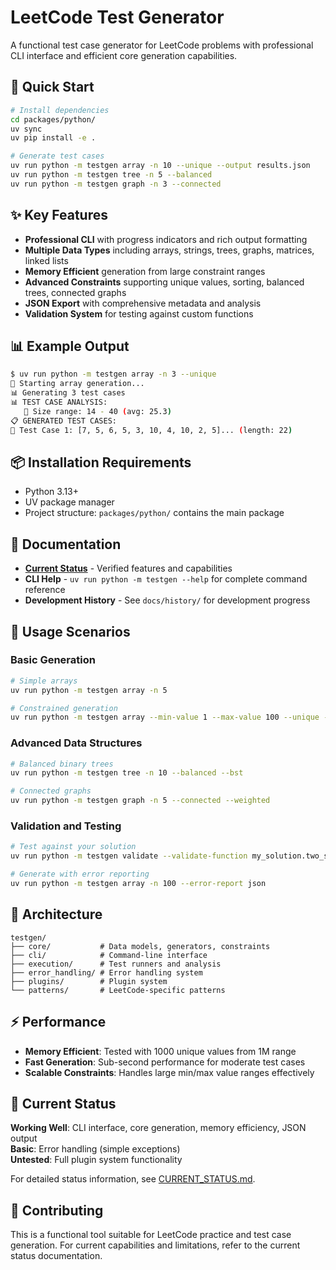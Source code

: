 # LeetCode Test Generator

A functional test case generator for LeetCode problems with professional CLI interface and efficient core generation capabilities.

## 🚀 **Quick Start**

```bash
# Install dependencies
cd packages/python/
uv sync
uv pip install -e .

# Generate test cases
uv run python -m testgen array -n 10 --unique --output results.json
uv run python -m testgen tree -n 5 --balanced
uv run python -m testgen graph -n 3 --connected
```

## ✨ **Key Features**

- **Professional CLI** with progress indicators and rich output formatting
- **Multiple Data Types** including arrays, strings, trees, graphs, matrices, linked lists
- **Memory Efficient** generation from large constraint ranges
- **Advanced Constraints** supporting unique values, sorting, balanced trees, connected graphs
- **JSON Export** with comprehensive metadata and analysis
- **Validation System** for testing against custom functions

## 📊 **Example Output**

```bash
$ uv run python -m testgen array -n 3 --unique
🚀 Starting array generation...
📊 Generating 3 test cases
📊 TEST CASE ANALYSIS:
   📏 Size range: 14 - 40 (avg: 25.3)
📋 GENERATED TEST CASES:
🧪 Test Case 1: [7, 5, 6, 5, 3, 10, 4, 10, 2, 5]... (length: 22)
```

## 📦 **Installation Requirements**

- Python 3.13+
- UV package manager
- Project structure: `packages/python/` contains the main package

## 📖 **Documentation**

- **[Current Status](CURRENT_STATUS.md)** - Verified features and capabilities
- **CLI Help** - `uv run python -m testgen --help` for complete command reference
- **Development History** - See `docs/history/` for development progress

## 🎯 **Usage Scenarios**

### **Basic Generation**

```bash
# Simple arrays
uv run python -m testgen array -n 5

# Constrained generation
uv run python -m testgen array --min-value 1 --max-value 100 --unique --sorted
```

### **Advanced Data Structures**

```bash
# Balanced binary trees
uv run python -m testgen tree -n 10 --balanced --bst

# Connected graphs
uv run python -m testgen graph -n 5 --connected --weighted
```

### **Validation and Testing**

```bash
# Test against your solution
uv run python -m testgen validate --validate-function my_solution.two_sum

# Generate with error reporting
uv run python -m testgen array -n 100 --error-report json
```

## 🔧 **Architecture**

```
testgen/
├── core/           # Data models, generators, constraints
├── cli/            # Command-line interface
├── execution/      # Test runners and analysis
├── error_handling/ # Error handling system
├── plugins/        # Plugin system
└── patterns/       # LeetCode-specific patterns
```

## ⚡ **Performance**

- **Memory Efficient**: Tested with 1000 unique values from 1M range
- **Fast Generation**: Sub-second performance for moderate test cases
- **Scalable Constraints**: Handles large min/max value ranges effectively

## 📄 **Current Status**

**Working Well**: CLI interface, core generation, memory efficiency, JSON output  
**Basic**: Error handling (simple exceptions)  
**Untested**: Full plugin system functionality

For detailed status information, see [CURRENT_STATUS.md](CURRENT_STATUS.md).

## 🤝 **Contributing**

This is a functional tool suitable for LeetCode practice and test case generation. For current capabilities and limitations, refer to the current status documentation.
